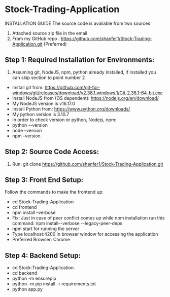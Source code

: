 # Stock-Trading-Application
INSTALLATION GUIDE
The source code is available from two sources
1.	Attached source zip file in the email
2.	From my GitHub repo : https://github.com/shanfer1/Stock-Trading-Application.git (Preferred)
## Step 1: Required Installation for Environments:
1.	Assuming git, NodeJS, npm, python already installed, if installed you can skip section to point number 2
*	Install git from: https://github.com/git-for-windows/git/releases/download/v2.38.1.windows.1/Git-2.38.1-64-bit.exe
*	Install NodeJS from (OS dependent): https://nodejs.org/en/download/
*	My NodeJS version is v16.17.0
*	Install Python from: https://www.python.org/downloads/
*	My python version is 3.10.7
*	In order to check version or python, Nodejs, npm:
*	python --version
*	node –version
*	npm –version

## Step 2: Source Code Access:
1.	Run: git clone https://github.com/shanfer1/Stock-Trading-Application.git

## Step 3: Front End Setup:
Follow the commands to make the frontend up:
* cd Stock-Trading-Application
* cd frontend
* npm install –verbose
* Fix: Just in case of peer conflict comes up while npm installation run this command: npm install--verbose --legacy-peer-deps
* npm start for running the server
* Type localhost:4200 in browser window for accessing the application
* Preferred Browser: Chrome 
## Step 4: Backend Setup:
* cd Stock-Trading-Application
* cd backend
* python -m ensurepip
* python -m pip install -r requirements.txt 
* python app.py
